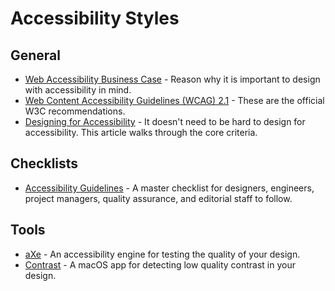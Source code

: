 # Accessibility Styles

## General

- [Web Accessibility Business Case](https://www.w3.org/WAI/bcase/Overview) - Reason why it is
  important to design with accessibility in mind.
- [Web Content Accessibility Guidelines (WCAG) 2.1](https://www.w3.org/TR/WCAG21) - These are the
  official W3C recommendations.
- [Designing for Accessibility](https://is.gd/T3eZCD) - It doesn't need to be hard to design for
  accessibility. This article walks through the core criteria.

## Checklists

- [Accessibility Guidelines](http://accessibility.voxmedia.com) - A master checklist for designers,
  engineers, project managers, quality assurance, and editorial staff to follow.

## Tools

- [aXe](https://www.axe-core.org) - An accessibility engine for testing the quality of your design.
- [Contrast](https://usecontrast.com) - A macOS app for detecting low quality contrast in your
  design.

